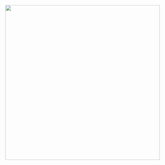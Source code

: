 
<div id="header" align="center">
  <img src="https://media3.giphy.com/media/v1.Y2lkPTc5MGI3NjExZmh5bDM1bHE1d3dtOHR4aXB3cWQzNmcxbjNjN2R0cGFjamM5Z2YyaCZlcD12MV9pbnRlcm5hbF9naWZfYnlfaWQmY3Q9cw/VCmOTUVlYcQ85Mt3Yk/giphy.gif" width="500"/>
</div>

<!--
**KennethPinyan/KennethPinyan** is a ✨ _special_ ✨ repository because its `README.md` (this file) appears on your GitHub profile.

Here are some ideas to get you started:

- 🔭 I’m currently working on ...
- 🌱 I’m currently learning ...
- 👯 I’m looking to collaborate on ...
- 🤔 I’m looking for help with ...
- 💬 Ask me about ...
- 📫 How to reach me: ...
- 😄 Pronouns: ...
- ⚡ Fun fact: ...
-->
